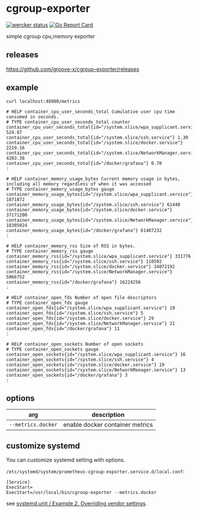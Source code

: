 # cgroup-exporter 

[![wercker status](https://app.wercker.com/status/c5dbed66eb7477a1c3a0b1a8bfe879c0/s/master "wercker status")](https://app.wercker.com/project/byKey/c5dbed66eb7477a1c3a0b1a8bfe879c0) [![Go Report Card](https://goreportcard.com/badge/github.com/groove-x/cgroup-exporter)](https://goreportcard.com/report/github.com/groove-x/cgroup-exporter)

simple cgroup cpu,memory exporter

## releases

https://github.com/groove-x/cgroup-exporter/releases

## example

`curl localhost:48900/metrics`

```
# HELP container_cpu_user_seconds_total Cumulative user cpu time consumed in seconds.
# TYPE container_cpu_user_seconds_total counter
container_cpu_user_seconds_total{id="/system.slice/wpa_supplicant.service"} 524.87
container_cpu_user_seconds_total{id="/system.slice/ssh.service"} 1.30
container_cpu_user_seconds_total{id="/system.slice/docker.service"} 2219.16
container_cpu_user_seconds_total{id="/system.slice/NetworkManager.service"} 4283.36
container_cpu_user_seconds_total{id="/docker/grafana"} 0.70
:

# HELP container_memory_usage_bytes Current memory usage in bytes, including all memory regardless of when it was accessed
# TYPE container_memory_usage_bytes gauge
container_memory_usage_bytes{id="/system.slice/wpa_supplicant.service"} 1871872
container_memory_usage_bytes{id="/system.slice/ssh.service"} 61440
container_memory_usage_bytes{id="/system.slice/docker.service"} 37171200
container_memory_usage_bytes{id="/system.slice/NetworkManager.service"} 18305024
container_memory_usage_bytes{id="/docker/grafana"} 61407232
:

# HELP container_memory_rss Size of RSS in bytes.
# TYPE container_memory_rss gauge
container_memory_rss{id="/system.slice/wpa_supplicant.service"} 331776
container_memory_rss{id="/system.slice/ssh.service"} 110592
container_memory_rss{id="/system.slice/docker.service"} 24072192
container_memory_rss{id="/system.slice/NetworkManager.service"} 5066752
container_memory_rss{id="/docker/grafana"} 16224256
:

# HELP container_open_fds Number of open file descriptors
# TYPE container_open_fds gauge
container_open_fds{id="/system.slice/wpa_supplicant.service"} 19
container_open_fds{id="/system.slice/ssh.service"} 5
container_open_fds{id="/system.slice/docker.service"} 29
container_open_fds{id="/system.slice/NetworkManager.service"} 21
container_open_fds{id="/docker/grafana"} 11
:

# HELP container_open_sockets Number of open sockets
# TYPE container_open_sockets gauge
container_open_sockets{id="/system.slice/wpa_supplicant.service"} 16
container_open_sockets{id="/system.slice/ssh.service"} 4
container_open_sockets{id="/system.slice/docker.service"} 19
container_open_sockets{id="/system.slice/NetworkManager.service"} 13
container_open_sockets{id="/docker/grafana"} 3
:
```

## options

| arg | description |
| --- | --- |
| `--metrics.docker` | enable docker container metrics |


## customize systemd

You can customize systemd setting with options.

`/etc/systemd/system/prometheus-cgroup-exporter.service.d/local.conf`:

```
[Service]
ExecStart=
ExecStart=/usr/local/bin/cgroup-exporter --metrics.docker
```

see [systemd.unit / Example 2. Overriding vendor settings](https://www.freedesktop.org/software/systemd/man/systemd.unit.html#id-1.14.3).

